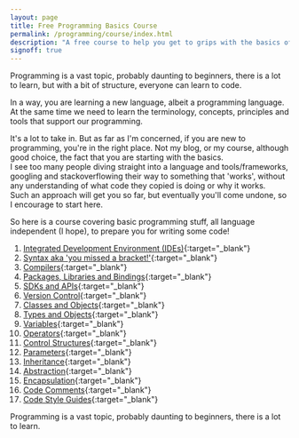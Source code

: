 ```yaml
---
layout: page
title: Free Programming Basics Course
permalink: /programming/course/index.html
description: "A free course to help you get to grips with the basics of Programming"
signoff: true
---
```

Programming is a vast topic, probably daunting to beginners, there is a lot to learn, but with a bit of structure, everyone can learn to code.

In a way, you are learning a new language, albeit a programming language.  
At the same time we need to learn the terminology, concepts, principles and tools that support our programming.

It's a lot to take in. But as far as I'm concerned, if you are new to programming, you're in the right place. Not my blog, or my course, although good choice, the fact that you are starting with the basics.  
I see too many people diving straight into a language and tools/frameworks, googling and stackoverflowing their way to something that 'works', without any understanding of what code they copied is doing or why it works.  
Such an approach will get you so far, but eventually you'll come undone, so I encourage to start here.

So here is a course covering basic programming stuff, all language independent (I hope), to prepare you for writing some code!

1. [Integrated Development Environment \(IDEs\)](/programming/lessons/ides){:target="_blank"}
2. [Syntax aka 'you missed a bracket!'](/programming/lessons/syntax){:target="_blank"}
3. [Compilers](/programming/lessons/compilers){:target="_blank"}
4. [Packages, Libraries and Bindings](/programming/lessons/packagesandlibraries){:target="_blank"}
5. [SDKs and APIs](/programming/lessons/sdksapis){:target="_blank"}
6. [Version Control](/programming/lessons/versioncontrol){:target="_blank"}
7. [Classes and Objects](/programming/lessons/classesandobjects){:target="_blank"}
8. [Types and Objects](/programming/lessons/typesandobjects){:target="_blank"}
9. [Variables](/programming/lessons/variables){:target="_blank"}
10. [Operators](/programming/lessons/operators){:target="_blank"}
11. [Control Structures](/programming/lessons/controlstructures){:target="_blank"}
12. [Parameters](/programming/lessons/parameters){:target="_blank"}
13. [Inheritance](/programming/lessons/inheritance){:target="_blank"}
14. [Abstraction](/programming/lessons/abstraction){:target="_blank"}
15. [Encapsulation](/programming/lessons/encapsulation){:target="_blank"}
16. [Code Comments](/programming/lessons/codecomments){:target="_blank"}
17. [Code Style Guides](/programming/lessons/codestyleguide){:target="_blank"}

Programming is a vast topic, probably daunting to beginners, there is a lot to learn.  